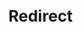 ﻿---
layout: src/layouts/Redirect.astro
title: Redirect
redirect: https://octopus.com/docs/octopus-rest-api/cli/octopus-config-set
pubDate:  2023-01-01
navSearch: false
navSitemap: false
navMenu: false
---
